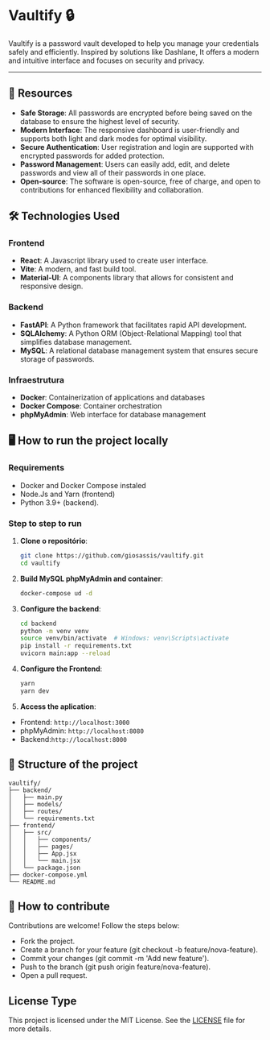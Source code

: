 
# Vaultify 🔒

Vaultify is a password vault developed to help you manage your credentials safely and efficiently. Inspired by solutions like Dashlane, It offers a modern and intuitive interface and focuses on security and privacy. 

---

## 🚀  Resources

- **Safe Storage**: All passwords are encrypted before being saved on the database to ensure the highest level of security.
- **Modern Interface**: The responsive dashboard is user-friendly and supports both light and dark modes for optimal visibility.
- **Secure Authentication**: User registration and login are supported with encrypted passwords for added protection.
- **Password Management**: Users can easily add, edit, and delete passwords and view all of their passwords in one place.
- **Open-source**: The software is open-source, free of charge, and open to contributions for enhanced flexibility and collaboration.

## 🛠  Technologies Used

### Frontend
- **React**: A Javascript library used to create user interface.
- **Vite**: A modern, and fast build tool. 
- **Material-UI**: A components library that allows for consistent and responsive design.

### Backend
- **FastAPI**: A Python framework that facilitates rapid API development.
- **SQLAlchemy**: A Python ORM (Object-Relational Mapping) tool that simplifies database management.
- **MySQL**: A relational database management system that ensures secure storage of passwords.

### Infraestrutura
- **Docker**: Containerization of applications and databases
- **Docker Compose**: Container orchestration
- **phpMyAdmin**: Web interface for database management

## 🖥  How to run the project locally

### Requirements 
- Docker and Docker Compose instaled
- Node.Js and Yarn (frontend)
- Python 3.9+ (backend).

### Step to step to run

1. **Clone o repositório**:
   ```bash
   git clone https://github.com/giosassis/vaultify.git
   cd vaultify

2. **Build MySQL phpMyAdmin and container**:
    ```bash 
    docker-compose ud -d

3. **Configure the backend**:
    ```bash 
    cd backend 
    python -m venv venv
    source venv/bin/activate  # Windows: venv\Scripts\activate
    pip install -r requirements.txt
    uvicorn main:app --reload

4. **Configure the Frontend**:
    ```bash
    yarn 
    yarn dev 

5. **Access the aplication**:
- Frontend: `http://localhost:3000`
- phpMyAdmin: `http://localhost:8080`
- Backend:`http://localhost:8000`


## 🧩 Structure of the project
```
vaultify/
├── backend/              
│   ├── main.py            
│   ├── models/            
│   ├── routes/            
│   └── requirements.txt   
├── frontend/              
│   ├── src/               
│   │   ├── components/    
│   │   ├── pages/         
│   │   ├── App.jsx       
│   │   └── main.jsx      
│   └── package.json      
├── docker-compose.yml     
└── README.md              

```
## 🤝 How to contribute

Contributions are welcome! Follow the steps below:

- Fork the project.
- Create a branch for your feature (git checkout -b feature/nova-feature).
- Commit your changes (git commit -m 'Add new feature').
- Push to the branch (git push origin feature/nova-feature).
- Open a pull request.




## License Type

This project is licensed under the MIT License. See the [LICENSE](https://choosealicense.com/licenses/mit/) file for more details. 

